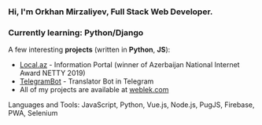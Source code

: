 ### Hi, I'm Orkhan Mirzaliyev, Full Stack Web Developer.
### Currently learning: Python/Django

A few interesting **projects** (written in **Python**, **JS**):

- [Local.az](https://local.az/) - Information Portal (winner of Azerbaijan National Internet Award NETTY 2019)
- [TelegramBot](https://t.me/lezgichalbot) - Translator Bot in Telegram
- All of my projects are available at [weblek.com](https://weblek.com)

Languages and Tools: JavaScript, Python, Vue.js, Node.js, PugJS, Firebase, PWA, Selenium

<!-- ![Your Repository's Stats](https://github-readme-stats.vercel.app/api/top-langs/?username=kcarvi&theme=blue-green) -->



